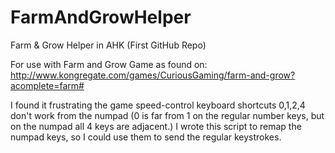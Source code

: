 # FarmAndGrowHelper
Farm &amp; Grow Helper in AHK (First GitHub Repo)

For use with Farm and Grow Game as found on: http://www.kongregate.com/games/CuriousGaming/farm-and-grow?acomplete=farm#

I found it frustrating the game speed-control keyboard shortcuts 0,1,2,4 don't work from the numpad (0 is far from 1 on the regular number keys, but on the numpad all 4 keys are adjacent.) I wrote this script to remap the numpad keys, so I could use them to send the regular keystrokes.


